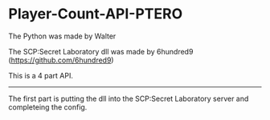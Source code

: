 # Player-Count-API-PTERO

The Python was made by Walter

The SCP:Secret Laboratory dll was made by 6hundred9 (https://github.com/6hundred9)




This is a 4 part API.

-----------------

The first part is putting the dll into the SCP:Secret Laboratory server and completeing the config.
